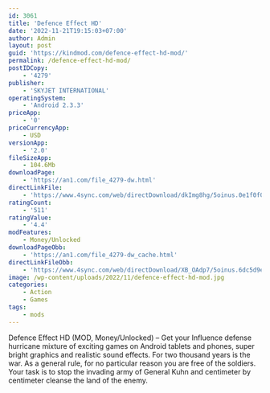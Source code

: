 ```yaml
---
id: 3061
title: 'Defence Effect HD'
date: '2022-11-21T19:15:03+07:00'
author: Admin
layout: post
guid: 'https://kindmod.com/defence-effect-hd-mod/'
permalink: /defence-effect-hd-mod/
postIDCopy:
    - '4279'
publisher:
    - 'SKYJET INTERNATIONAL'
operatingSystem:
    - 'Android 2.3.3'
priceApp:
    - '0'
priceCurrencyApp:
    - USD
versionApp:
    - '2.0'
fileSizeApp:
    - 104.6Mb
downloadPage:
    - 'https://an1.com/file_4279-dw.html'
directLinkFile:
    - 'https://www.4sync.com/web/directDownload/dkImg8hg/5oinus.0e1f0f063b51ea25f8d5cf3fac3a872f'
ratingCount:
    - '511'
ratingValue:
    - '4.4'
modFeatures:
    - Money/Unlocked
downloadPageObb:
    - 'https://an1.com/file_4279-dw_cache.html'
directLinkFileObb:
    - 'https://www.4sync.com/web/directDownload/XB_OAdp7/5oinus.6dc5d9e7d788623c214dd9d6fbf08f0f'
image: /wp-content/uploads/2022/11/defence-effect-hd-mod.jpg
categories:
    - Action
    - Games
tags:
    - mods
---
```


Defence Effect HD (MOD, Money/Unlocked) – Get your Influence defense hurricane mixture of exciting games on Android tablets and phones, super bright graphics and realistic sound effects. For two thousand years is the war. As a general rule, for no particular reason you are free of the soldiers. Your task is to stop the invading army of General Kuhn and centimeter by centimeter cleanse the land of the enemy.